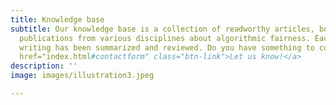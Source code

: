 ```yaml
---
title: Knowledge base
subtitle: Our knowledge base is a collection of readworthy articles, books and other
  publications from various disciplines about algorithmic fairness. Each piece of
  writing has been summarized and reviewed. Do you have something to contribute? <a
  href="index.html#contactform" class="btn-link">Let us know!</a>
description: ''
image: images/illustration3.jpeg

---
```

